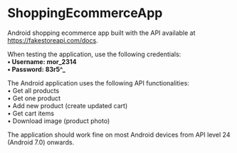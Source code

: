# ShoppingEcommerceApp
Android shopping ecommerce app built with the API available at https://fakestoreapi.com/docs.

When testing the application, use the following credentials:<br>
**•	Username: mor_2314<br>
•	Password: 83r5^_**<br>

The Android application uses the following API functionalities:<br>
 •	Get all products<br>
•	Get one product<br>
•	Add new product (create updated cart)<br>
•	Get cart items<br>
•	Download image (product photo)<br>

The application should work fine on most Android devices from API level 24 (Android 7.0) onwards.